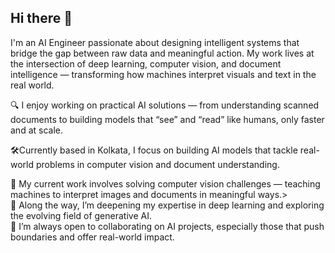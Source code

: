 ## Hi there 👋

I'm an AI Engineer passionate about designing intelligent systems that bridge the gap between raw data and meaningful action. My work lives at the intersection of deep learning, computer vision, and document intelligence — transforming how machines interpret visuals and text in the real world.

🔍 I enjoy working on practical AI solutions — from understanding scanned documents to building models that “see” and “read” like humans, only faster and at scale.

🛠️Currently based in Kolkata, I focus on building AI models that tackle real-world problems in computer vision and document understanding.

🔭 My current work involves solving computer vision challenges — teaching machines to interpret images and documents in meaningful     ways.><br>
🌱 Along the way, I’m deepening my expertise in deep learning and exploring the evolving field of generative AI.<br>
👯 I’m always open to collaborating on AI projects, especially those that push boundaries and offer real-world impact.


<!--
**arnab1203/arnab1203** is a ✨ _special_ ✨ repository because its `README.md` (this file) appears on your GitHub profile.

Here are some ideas to get you started:

- 🔭 I’m currently working on ...
- 🌱 I’m currently learning ...
- 👯 I’m looking to collaborate on ...
- 🤔 I’m looking for help with ...
- 💬 Ask me about ...
- 📫 How to reach me: ...
- 😄 Pronouns: ...
- ⚡ Fun fact: ...
-->
